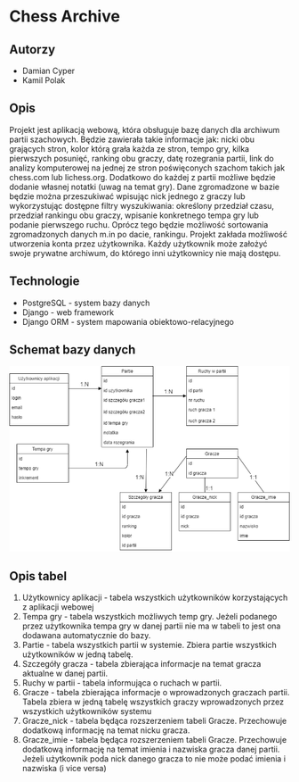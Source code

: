 # Chess Archive
## Autorzy
- Damian Cyper
- Kamil Polak
## Opis
Projekt jest aplikacją webową, która obsługuje bazę danych dla archiwum partii
szachowych. Będzie zawierała takie informacje jak: nicki obu grających stron, kolor
którą grała każda ze stron, tempo gry, kilka pierwszych posunięć, ranking obu
graczy, datę rozegrania partii, link do analizy komputerowej na jednej ze stron
poświęconych szachom takich jak chess.com lub lichess.org. Dodatkowo do
każdej z partii możliwe będzie dodanie własnej notatki (uwag na temat gry). Dane
zgromadzone w bazie będzie można przeszukiwać wpisując nick jednego z
graczy lub wykorzystując dostępne filtry wyszukiwania: określony przedział czasu,
przedział rankingu obu graczy, wpisanie konkretnego tempa gry lub podanie
pierwszego ruchu. Oprócz tego będzie możliwość sortowania zgromadzonych
danych m.in po dacie, rankingu.
Projekt zakłada możliwość utworzenia konta przez użytkownika. Każdy
użytkownik może założyć swoje prywatne archiwum, do którego inni użytkownicy
nie mają dostępu.
## Technologie
- PostgreSQL - system bazy danych
- Django - web framework
- Django ORM - system mapowania obiektowo-relacyjnego

## Schemat bazy danych

![schematBazy](.\schematBazy.png)

## Opis tabel

1. Użytkownicy aplikacji - tabela wszystkich użytkowników korzystających z aplikacji webowej
2. Tempa gry - tabela wszystkich możliwych temp gry. Jeżeli podanego przez użytkownika tempa gry w danej partii nie ma w tabeli to jest ona dodawana automatycznie do bazy.
3. Partie - tabela wszystkich partii w systemie. Zbiera partie wszystkich użytkowników w jedną tabelę.
4. Szczegóły gracza - tabela zbierająca informacje na temat gracza aktualne w danej partii.
5. Ruchy w partii - tabela informująca o ruchach w partii.
6. Gracze - tabela zbierająca informacje o wprowadzonych graczach partii. Tabela zbiera w jedną tabelę wszystkich graczy wprowadzonych przez wszystkich użytkowników systemu
7. Gracze_nick - tabela będąca rozszerzeniem tabeli Gracze. Przechowuje dodatkową informację na temat nicku gracza.
8. Gracze_imie - tabela będąca rozszerzeniem tabeli Gracze. Przechowuje dodatkową informację na temat imienia i nazwiska gracza danej partii. Jeżeli użytkownik poda nick danego gracza to nie może podać imienia i nazwiska (i vice versa)